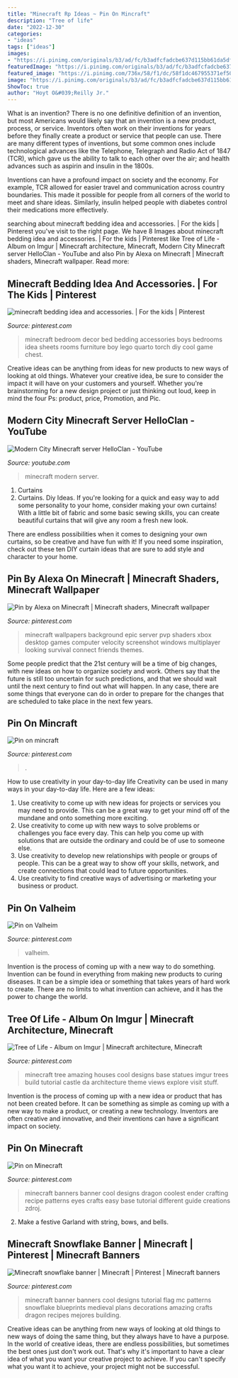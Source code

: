 ```yaml
---
title: "Minecraft Rp Ideas ~ Pin On Mincraft"
description: "Tree of life"
date: "2022-12-30"
categories:
- "ideas"
tags: ["ideas"]
images:
- "https://i.pinimg.com/originals/b3/ad/fc/b3adfcfadcbe637d115bb61da5dfcfdf.png"
featuredImage: "https://i.pinimg.com/originals/b3/ad/fc/b3adfcfadcbe637d115bb61da5dfcfdf.png"
featured_image: "https://i.pinimg.com/736x/58/f1/dc/58f1dc467955371ef50bedb684c318e3.jpg"
image: "https://i.pinimg.com/originals/b3/ad/fc/b3adfcfadcbe637d115bb61da5dfcfdf.png"
ShowToc: true
author: "Hoyt O&#039;Reilly Jr."
---
```



What is an invention?
There is no one definitive definition of an invention, but most Americans would likely say that an invention is a new product, process, or service.  Inventors often work on their inventions for years before they finally create a product or service that people can use. 
There are many different types of inventions, but some common ones include technological advances like the Telephone, Telegraph and Radio Act of 1847 (TCR), which gave us the ability to talk to each other over the air; and health advances such as aspirin and insulin in the 1800s. 

Inventions can have a profound impact on society and the economy. For example, TCR allowed for easier travel and communication across country boundaries. This made it possible for people from all corners of the world to meet and share ideas. Similarly, insulin helped people with diabetes control their medications more effectively.

	

		
searching about minecraft bedding idea and accessories. | For the kids | Pinterest you've visit to the right page. We have 8 Images about minecraft bedding idea and accessories. | For the kids | Pinterest like Tree of Life - Album on Imgur | Minecraft architecture, Minecraft, Modern City Minecraft server HelloClan - YouTube and also Pin by Alexa on Minecraft | Minecraft shaders, Minecraft wallpaper. Read more:
		
    
## Minecraft Bedding Idea And Accessories. | For The Kids | Pinterest

<img loading=lazy src="https://s-media-cache-ak0.pinimg.com/736x/54/3a/fb/543afb839fc8dced7ad8bd7bca5fd75d.jpg" onerror="this.onerror=null;this.src='https://tse1.mm.bing.net/th?id=OIP.t5oRurrsMHhOjn76H5twLAHaJ3&amp;pid=15.1';" alt="minecraft bedding idea and accessories. | For the kids | Pinterest">

_Source: pinterest.com_

>minecraft bedroom decor bed bedding accessories boys bedrooms idea sheets rooms furniture boy lego quarto torch diy cool game chest. 

	

Creative ideas can be anything from ideas for new products to new ways of looking at old things. Whatever your creative idea, be sure to consider the impact it will have on your customers and yourself. Whether you're brainstorming for a new design project or just thinking out loud, keep in mind the four Ps: product, price, Promotion, and Pic.

    
## Modern City Minecraft Server HelloClan - YouTube

<img loading=lazy src="http://i.ytimg.com/vi/5QTmmYRe2Ag/maxresdefault.jpg" onerror="this.onerror=null;this.src='https://tse1.mm.bing.net/th?id=OIP.v8dPXmXkDBJC42gRpmQShQHaEK&amp;pid=15.1';" alt="Modern City Minecraft server HelloClan - YouTube">

_Source: youtube.com_

>minecraft modern server. 

	

1. Curtains
1. Curtains. Diy Ideas.
If you're looking for a quick and easy way to add some personality to your home, consider making your own curtains! With a little bit of fabric and some basic sewing skills, you can create beautiful curtains that will give any room a fresh new look.

There are endless possibilities when it comes to designing your own curtains, so be creative and have fun with it! If you need some inspiration, check out these ten DIY curtain ideas that are sure to add style and character to your home.

    
## Pin By Alexa On Minecraft | Minecraft Shaders, Minecraft Wallpaper

<img loading=lazy src="https://i.pinimg.com/736x/f0/31/cf/f031cfc475d72cacc59ab3491e09dd2b.jpg" onerror="this.onerror=null;this.src='https://tse1.mm.bing.net/th?id=OIP.XhYTdVVlrFVx3j31hehTDwHaEK&amp;pid=15.1';" alt="Pin by Alexa on Minecraft | Minecraft shaders, Minecraft wallpaper">

_Source: pinterest.com_

>minecraft wallpapers background epic server pvp shaders xbox desktop games computer velocity screenshot windows multiplayer looking survival connect friends themes. 

	

Some people predict that the 21st century will be a time of big changes, with new ideas on how to organize society and work. Others say that the future is still too uncertain for such predictions, and that we should wait until the next century to find out what will happen. In any case, there are some things that everyone can do in order to prepare for the changes that are scheduled to take place in the next few years.

    
## Pin On Mincraft

<img loading=lazy src="https://i.pinimg.com/originals/e3/1d/cf/e31dcfface97be7a8e4f9f96465978d1.png" onerror="this.onerror=null;this.src='https://tse1.mm.bing.net/th?id=OIP.LSOhKgljzb4Obg2hPi7eWwHaFc&amp;pid=15.1';" alt="Pin on mincraft">

_Source: pinterest.com_

>. 

	

How to use creativity in your day-to-day life
Creativity can be used in many ways in your day-to-day life. Here are a few ideas: 
1. Use creativity to come up with new ideas for projects or services you may need to provide. This can be a great way to get your mind off of the mundane and onto something more exciting. 
2. Use creativity to come up with new ways to solve problems or challenges you face every day. This can help you come up with solutions that are outside the ordinary and could be of use to someone else. 
3. Use creativity to develop new relationships with people or groups of people. This can be a great way to show off your skills, network, and create connections that could lead to future opportunities. 
4. Use creativity to find creative ways of advertising or marketing your business or product.

    
## Pin On Valheim

<img loading=lazy src="https://i.pinimg.com/736x/58/f1/dc/58f1dc467955371ef50bedb684c318e3.jpg" onerror="this.onerror=null;this.src='https://tse3.mm.bing.net/th?id=OIP.zdjkgEVOqxcK6ktuW3weZwHaD9&amp;pid=15.1';" alt="Pin on Valheim">

_Source: pinterest.com_

>valheim. 

	

Invention is the process of coming up with a new way to do something. Invention can be found in everything from making new products to curing diseases. It can be a simple idea or something that takes years of hard work to create. There are no limits to what invention can achieve, and it has the power to change the world.

    
## Tree Of Life - Album On Imgur | Minecraft Architecture, Minecraft

<img loading=lazy src="https://i.pinimg.com/originals/8b/74/79/8b7479ef5f8333338142e1466c30ac08.jpg" onerror="this.onerror=null;this.src='https://tse2.mm.bing.net/th?id=OIP.HWXSn_lJJcD_Lf9fmbT3jQHaFj&amp;pid=15.1';" alt="Tree of Life - Album on Imgur | Minecraft architecture, Minecraft">

_Source: pinterest.com_

>minecraft tree amazing houses cool designs base statues imgur trees build tutorial castle da architecture theme views explore visit stuff. 

	

Invention is the process of coming up with a new idea or product that has not been created before. It can be something as simple as coming up with a new way to make a product, or creating a new technology. Inventors are often creative and innovative, and their inventions can have a significant impact on society.

    
## Pin On Minecraft

<img loading=lazy src="https://i.pinimg.com/originals/b3/ad/fc/b3adfcfadcbe637d115bb61da5dfcfdf.png" onerror="this.onerror=null;this.src='https://tse3.mm.bing.net/th?id=OIP.s638-ty-Y30RW7Ydpd_P3wHaKr&amp;pid=15.1';" alt="Pin on Minecraft">

_Source: pinterest.com_

>minecraft banners banner cool designs dragon coolest ender crafting recipe patterns eyes crafts easy base tutorial different guide creations zdroj. 

	

2. Make a festive Garland with string, bows, and bells.

    
## Minecraft Snowflake Banner | Minecraft | Pinterest | Minecraft Banners

<img loading=lazy src="https://i.pinimg.com/736x/89/af/6e/89af6e3f3a93f8959db1893f34534f3a.jpg?b=t" onerror="this.onerror=null;this.src='https://tse4.mm.bing.net/th?id=OIP.yjEA65ilI4hHgE9tK76ulQHaGq&amp;pid=15.1';" alt="Minecraft snowflake banner | Minecraft | Pinterest | Minecraft banners">

_Source: pinterest.com_

>minecraft banner banners cool designs tutorial flag mc patterns snowflake blueprints medieval plans decorations amazing crafts dragon recipes mejores building. 

	

Creative ideas can be anything from new ways of looking at old things to new ways of doing the same thing, but they always have to have a purpose. In the world of creative ideas, there are endless possibilities, but sometimes the best ones just don't work out. That's why it's important to have a clear idea of what you want your creative project to achieve. If you can't specify what you want it to achieve, your project might not be successful.

